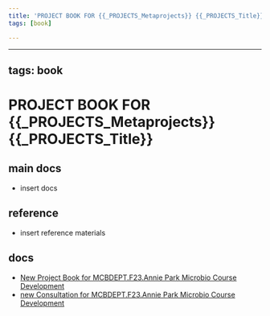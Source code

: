 ```yaml
---
title: 'PROJECT BOOK FOR {{_PROJECTS_Metaprojects}} {{_PROJECTS_Title}}'
tags: [book]

---
```


---
tags: book
---

PROJECT BOOK FOR {{_PROJECTS_Metaprojects}} {{_PROJECTS_Title}}
===

main docs
---

- insert docs

reference
---

- insert reference materials
 

docs
---
- [New Project Book for MCBDEPT.F23.Annie Park Microbio Course Development](https://hackmd.io/cMcBbSdjTGmXFCcLJpil_Q)
- [new Consultation for MCBDEPT.F23.Annie Park Microbio Course Development](https://hackmd.io/wpH-O9L9TK2EzwviFCzVXQ)

